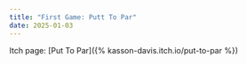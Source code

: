 ```yaml
---
title: "First Game: Putt To Par" 
date: 2025-01-03
---
```

Itch page: [Put To Par]({% kasson-davis.itch.io/put-to-par %})
